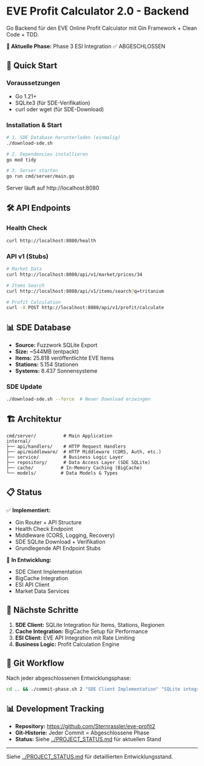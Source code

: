 # EVE Profit Calculator 2.0 - Backend

Go Backend für den EVE Online Profit Calculator mit Gin Framework + Clean Code + TDD.

**🎯 Aktuelle Phase:** Phase 3 ESI Integration ✅ ABGESCHLOSSEN

## 🚀 Quick Start

### Voraussetzungen
- Go 1.21+
- SQLite3 (für SDE-Verifikation)
- curl oder wget (für SDE-Download)

### Installation & Start

```bash
# 1. SDE Database herunterladen (einmalig)
./download-sde.sh

# 2. Dependencies installieren
go mod tidy

# 3. Server starten
go run cmd/server/main.go
```

Server läuft auf http://localhost:8080

## 🛠️ API Endpoints

### Health Check
```bash
curl http://localhost:8080/health
```

### API v1 (Stubs)
```bash
# Market Data
curl http://localhost:8080/api/v1/market/prices/34

# Items Search  
curl http://localhost:8080/api/v1/items/search?q=tritanium

# Profit Calculation
curl -X POST http://localhost:8080/api/v1/profit/calculate
```

## 📊 SDE Database

- **Source:** Fuzzwork SQLite Export
- **Size:** ~544MB (entpackt)
- **Items:** 25.818 veröffentlichte EVE Items
- **Stations:** 5.154 Stationen
- **Systems:** 8.437 Sonnensysteme

### SDE Update
```bash
./download-sde.sh --force  # Neuer Download erzwingen
```

## 🏗️ Architektur

```
cmd/server/          # Main Application
internal/
├── api/handlers/    # HTTP Request Handlers  
├── api/middleware/  # HTTP Middleware (CORS, Auth, etc.)
├── service/         # Business Logic Layer
├── repository/      # Data Access Layer (SDE SQLite)
├── cache/          # In-Memory Caching (BigCache)
└── models/         # Data Models & Types
```

## 📋 Status

✅ **Implementiert:**
- Gin Router + API Structure
- Health Check Endpoint  
- Middleware (CORS, Logging, Recovery)
- SDE SQLite Download + Verifikation
- Grundlegende API Endpoint Stubs

🚧 **In Entwicklung:**
- SDE Client Implementation  
- BigCache Integration
- ESI API Client
- Market Data Services

## 🎯 Nächste Schritte

1. **SDE Client:** SQLite Integration für Items, Stations, Regionen
2. **Cache Integration:** BigCache Setup für Performance
3. **ESI Client:** EVE API Integration mit Rate Limiting
4. **Business Logic:** Profit Calculation Engine

## 🔄 Git Workflow

Nach jeder abgeschlossenen Entwicklungsphase:
```bash
cd .. && ./commit-phase.sh 2 "SDE Client Implementation" "SQLite integration completed"
```

## 📊 Development Tracking

- **Repository:** https://github.com/Sternrassler/eve-profit2
- **Git-Historie:** Jeder Commit = Abgeschlossene Phase
- **Status:** Siehe [../PROJECT_STATUS.md](../PROJECT_STATUS.md) für aktuellen Stand

---

Siehe [../PROJECT_STATUS.md](../PROJECT_STATUS.md) für detaillierten Entwicklungsstand.
